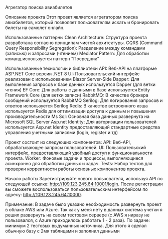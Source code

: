 Агрегатор поиска авиабилетов

Описание проекта
Этот проект является агрегатором поиска авиабилетов, который позволяет пользователям искать и бронировать билеты на самолет онлайн.

Использованные паттерны
  Clean Architecture: Структура проекта разработана согласно принципам чистой архитектуры.
  CQRS (Command Query Responsibility Segregation): Разделение между командами (записью) и запросами (чтением)
  Mediator Pattern: Для обработки команд используется паттерн "Посредник"

Использованные технологии и библиотеки
  API: Веб-API на платформе ASP.NET Core версии .NET 8
  UI: Пользовательский интерфейс реализован с использованием Blazor Server-Side
  Dapper: Для выполнения запросов к базе данных используется Dapper (для ветки чтения)
  EF Core: Для работы с данными в базе используется Entity Framework Core (для ветки записи)
  RabbitMQ: В качестве брокера сообщений используется RabbitMQ
  Serilog: Для логирования запросов и ответов используется Serilog
  Redis: В качестве встроенного кэша используется Redis для оптимизации доступа к данным и повышения производительности
  Ms Sql: Основная база данных развернута на Microsoft SQL Server
  Asp.net Identity: Для авторизации пользователей используется Asp.net Identity предоставляющий стандартные средства управления учетными записями (login, register и тд)

Проект состоит из следующих компонентов:
  API: Веб-API, обрабатывающее запросы пользователей.
  UI: Пользовательский интерфейс, предоставляющий удобный доступ к функциональности проекта.
  Worker: Фоновые задачи и процессы, выполняющиеся асинхронно для обработки данных и задач.
  Tests: Набор тестов для проверки корректности работы основных компонентов проекта.

Начало работы
  Зарегистрируйте нового пользователя, используя API по следующей ссылке: http://109.123.245.64:10001/login.
  После регистрации вы сможете воспользоваться пользовательским интерфейсом по адресу: http://109.123.245.64:10000.

Примечание: В задаче было указано необходимость развернуть проект в облаке AWS или Azure. Так как у меня нету в данных система учетки я решил развернуть на своем тестовом сервере 
(с AWS я ниразу не пользовался, с Azure приходилось работать 1 - 2 раза).
По задаче: минимум 2 тестовых выдуманных источника. Для этого я сделал обычную базу с 2мя таблицами и заполнил данными

